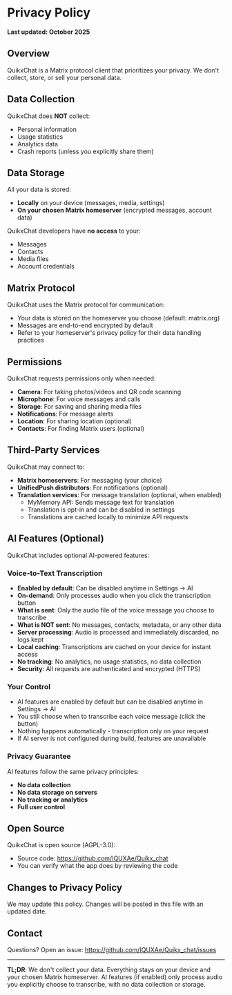 # Privacy Policy

**Last updated: October 2025**

## Overview

QuikxChat is a Matrix protocol client that prioritizes your privacy. We don't collect, store, or sell your personal data.

## Data Collection

QuikxChat does **NOT** collect:
- Personal information
- Usage statistics
- Analytics data
- Crash reports (unless you explicitly share them)

## Data Storage

All your data is stored:
- **Locally** on your device (messages, media, settings)
- **On your chosen Matrix homeserver** (encrypted messages, account data)

QuikxChat developers have **no access** to your:
- Messages
- Contacts
- Media files
- Account credentials

## Matrix Protocol

QuikxChat uses the Matrix protocol for communication:
- Your data is stored on the homeserver you choose (default: matrix.org)
- Messages are end-to-end encrypted by default
- Refer to your homeserver's privacy policy for their data handling practices

## Permissions

QuikxChat requests permissions only when needed:
- **Camera**: For taking photos/videos and QR code scanning
- **Microphone**: For voice messages and calls
- **Storage**: For saving and sharing media files
- **Notifications**: For message alerts
- **Location**: For sharing location (optional)
- **Contacts**: For finding Matrix users (optional)

## Third-Party Services

QuikxChat may connect to:
- **Matrix homeservers**: For messaging (your choice)
- **UnifiedPush distributors**: For notifications (optional)
- **Translation services**: For message translation (optional, when enabled)
  - MyMemory API: Sends message text for translation
  - Translation is opt-in and can be disabled in settings
  - Translations are cached locally to minimize API requests

## AI Features (Optional)

QuikxChat includes optional AI-powered features:

### Voice-to-Text Transcription
- **Enabled by default**: Can be disabled anytime in Settings → AI
- **On-demand**: Only processes audio when you click the transcription button
- **What is sent**: Only the audio file of the voice message you choose to transcribe
- **What is NOT sent**: No messages, contacts, metadata, or any other data
- **Server processing**: Audio is processed and immediately discarded, no logs kept
- **Local caching**: Transcriptions are cached on your device for instant access
- **No tracking**: No analytics, no usage statistics, no data collection
- **Security**: All requests are authenticated and encrypted (HTTPS)

### Your Control
- AI features are enabled by default but can be disabled anytime in Settings → AI
- You still choose when to transcribe each voice message (click the button)
- Nothing happens automatically - transcription only on your request
- If AI server is not configured during build, features are unavailable

### Privacy Guarantee
AI features follow the same privacy principles:
- **No data collection**
- **No data storage on servers**
- **No tracking or analytics**
- **Full user control**

## Open Source

QuikxChat is open source (AGPL-3.0):
- Source code: https://github.com/IQUXAe/Quikx_chat
- You can verify what the app does by reviewing the code

## Changes to Privacy Policy

We may update this policy. Changes will be posted in this file with an updated date.

## Contact

Questions? Open an issue: https://github.com/IQUXAe/Quikx_chat/issues

---

**TL;DR**: We don't collect your data. Everything stays on your device and your chosen Matrix homeserver. AI features (if enabled) only process audio you explicitly choose to transcribe, with no data collection or storage.
